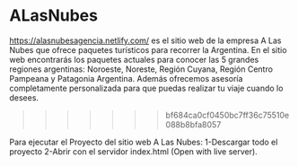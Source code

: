 # ALasNubes

https://alasnubesagencia.netlify.com/ es el sitio web de la empresa A Las Nubes que ofrece paquetes turísticos para recorrer la Argentina. En el sitio web encontrarás los paquetes actuales para conocer las 5 grandes regiones argentinas: Noroeste, Noreste, Región Cuyana, Región Centro Pampeana y Patagonia Argentina. Además ofrecemos asesoría completamente personalizada para que puedas realizar tu viaje cuando lo desees.
>>>>>>> bf684ca0cf0450bc7ff36c75510e088b8bfa8057

Para ejecutar el Proyecto del sitio web A Las Nubes:
1-Descargar todo el proyecto
2-Abrir con el servidor index.html (Open with live server).

